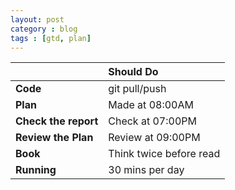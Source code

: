 ```yaml
---
layout: post
category : blog
tags : [gtd, plan]
---
```



|                       | **Should Do**           |    
 ---------------------- | :---------------------- |    
**Code**                | git pull/push           |   
**Plan**                | Made at 08:00AM         | 
**Check the report**    | Check at 07:00PM        |
**Review the Plan**     | Review at 09:00PM       |   
**Book**                | Think twice before read |   
**Running**             | 30 mins per day         |   
 
   

